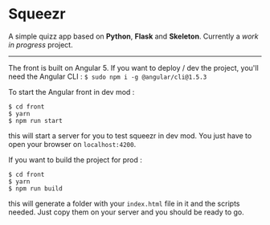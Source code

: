 # Squeezr
A simple quizz app based on **Python**, **Flask** and **Skeleton**.
Currently a *work in progress* project.

---

The front is built on Angular 5. If you want to deploy / dev the project, you'll
need the Angular CLI : 
`$ sudo npm i -g @angular/cli@1.5.3`

To start the Angular front in dev mod :  
```
$ cd front
$ yarn
$ npm run start
```

this will start a server for you to test squeezr in dev mod. You just have to
open your browser on `localhost:4200`.

If you want to build the project for prod :  
```
$ cd front
$ yarn
$ npm run build
```

this will generate a folder with your `index.html` file in it and the scripts
needed. Just copy them on your server and you should be ready to go.
